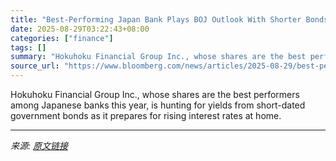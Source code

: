 ```yaml
---
title: "Best-Performing Japan Bank Plays BOJ Outlook With Shorter Bonds"
date: 2025-08-29T03:22:43+08:00
categories: ["finance"]
tags: []
summary: "Hokuhoku Financial Group Inc., whose shares are the best performers among Japanese banks this year, is hunting for yields from short-dated government bonds as it prepares for rising interest rates at "
source_url: "https://www.bloomberg.com/news/articles/2025-08-29/best-performing-japan-bank-plays-boj-outlook-with-shorter-bonds"
---
```


Hokuhoku Financial Group Inc., whose shares are the best performers among Japanese banks this year, is hunting for yields from short-dated government bonds as it prepares for rising interest rates at home.

---

*来源: [原文链接](https://www.bloomberg.com/news/articles/2025-08-29/best-performing-japan-bank-plays-boj-outlook-with-shorter-bonds)*
